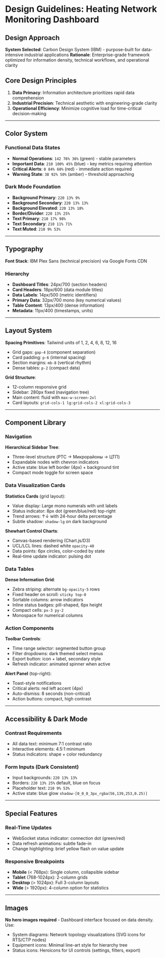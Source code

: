 # Design Guidelines: Heating Network Monitoring Dashboard

## Design Approach
**System Selected**: Carbon Design System (IBM) - purpose-built for data-intensive industrial applications
**Rationale**: Enterprise-grade framework optimized for information density, technical workflows, and operational clarity

## Core Design Principles
1. **Data Primacy**: Information architecture prioritizes rapid data comprehension
2. **Industrial Precision**: Technical aesthetic with engineering-grade clarity
3. **Operational Efficiency**: Minimize cognitive load for time-critical decision-making

---

## Color System

### Functional Data States
- **Normal Operations**: `142 76% 36%` (green) - stable parameters
- **Important Data**: `210 100% 45%` (blue) - key metrics requiring attention  
- **Critical Alerts**: `0 84% 60%` (red) - immediate action required
- **Warning State**: `38 92% 50%` (amber) - threshold approaching

### Dark Mode Foundation
- **Background Primary**: `220 13% 9%` 
- **Background Secondary**: `220 13% 13%`
- **Background Elevated**: `220 13% 18%`
- **Border/Divider**: `220 13% 25%`
- **Text Primary**: `210 17% 98%`
- **Text Secondary**: `210 11% 71%`
- **Text Muted**: `210 9% 53%`

---

## Typography

**Font Stack**: IBM Plex Sans (technical precision) via Google Fonts CDN

### Hierarchy
- **Dashboard Titles**: 24px/700 (section headers)
- **Card Headers**: 18px/600 (data module titles)
- **Data Labels**: 14px/500 (metric identifiers)
- **Primary Data**: 32px/700 mono (key numerical values)
- **Table Content**: 13px/400 (dense information)
- **Metadata**: 11px/400 (timestamps, units)

---

## Layout System

**Spacing Primitives**: Tailwind units of 1, 2, 4, 6, 8, 12, 16
- Grid gaps: `gap-4` (component separation)
- Card padding: `p-6` (internal spacing)
- Section margins: `mb-8` (vertical rhythm)
- Dense tables: `p-2` (compact data)

**Grid Structure**:
- 12-column responsive grid
- Sidebar: 280px fixed (navigation tree)
- Main content: fluid with `max-w-screen-2xl`
- Card layouts: `grid-cols-1 lg:grid-cols-2 xl:grid-cols-3`

---

## Component Library

### Navigation
**Hierarchical Sidebar Tree**:
- Three-level structure (РТС → Микрорайоны → ЦТП)
- Expandable nodes with chevron indicators
- Active state: blue left border (4px) + background tint
- Compact mode toggle for screen space

### Data Visualization Cards
**Statistics Cards** (grid layout):
- Value display: Large mono numerals with unit labels
- Status indicator: 8px dot (green/blue/red) top-right
- Trend arrows: ↑↓ with 24-hour delta percentage
- Subtle shadow: `shadow-lg` on dark background

**Shewhart Control Charts**:
- Canvas-based rendering (Chart.js/D3)
- UCL/LCL lines: dashed white `opacity-40`
- Data points: 6px circles, color-coded by state
- Real-time update indicator: pulsing dot

### Data Tables
**Dense Information Grid**:
- Zebra striping: alternate `bg-opacity-5` rows
- Fixed header on scroll: `sticky top-0`
- Sortable columns: arrow indicators
- Inline status badges: pill-shaped, 6px height
- Compact cells: `px-3 py-2`
- Monospace for numerical columns

### Action Components
**Toolbar Controls**:
- Time range selector: segmented button group
- Filter dropdowns: dark themed select menus
- Export button: icon + label, secondary style
- Refresh indicator: animated spinner when active

**Alert Panel** (top-right):
- Toast-style notifications
- Critical alerts: red left accent (4px)
- Auto-dismiss: 8 seconds (non-critical)
- Action buttons: compact, high contrast

---

## Accessibility & Dark Mode

### Contrast Requirements
- All data text: minimum 7:1 contrast ratio
- Interactive elements: 4.5:1 minimum
- Status indicators: shape + color redundancy

### Form Inputs (Dark Consistent)
- Input backgrounds: `220 13% 13%`
- Borders: `220 13% 25%` default, blue on focus
- Placeholder text: `210 9% 53%`
- Active state: blue glow `shadow-[0_0_0_3px_rgba(56,139,253,0.25)]`

---

## Special Features

### Real-Time Updates
- WebSocket status indicator: connection dot (green/red)
- Data refresh animations: subtle fade-in
- Change highlighting: brief yellow flash on value update

### Responsive Breakpoints
- **Mobile** (< 768px): Single column, collapsible sidebar
- **Tablet** (768-1024px): 2-column grids
- **Desktop** (> 1024px): Full 3-column layouts
- **Wide** (> 1920px): 4-column option for statistics

---

## Images
**No hero images required** - Dashboard interface focused on data density. Use:
- System diagrams: Network topology visualizations (SVG icons for RTS/CTP nodes)
- Equipment icons: Minimal line-art style for hierarchy tree
- Status icons: Heroicons for UI controls (settings, filters, export)